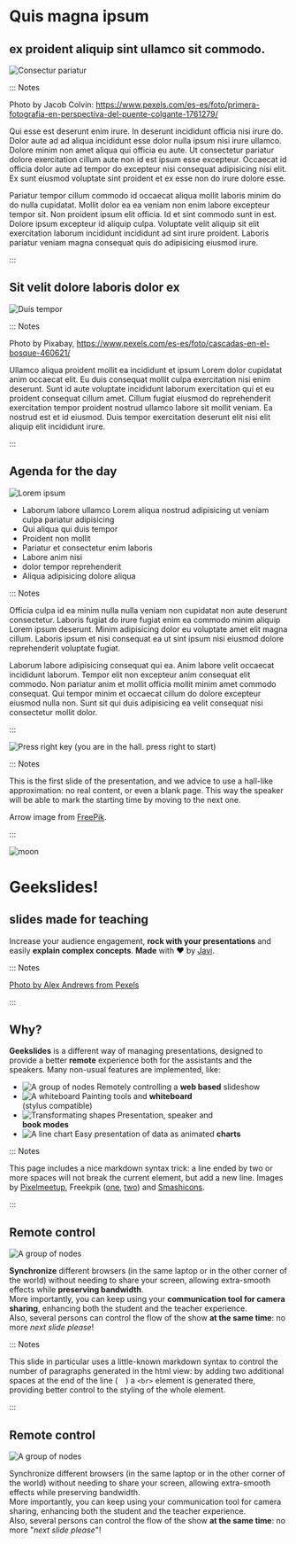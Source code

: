[](.title)

# Quis magna ipsum 
## ex proident aliquip sint ullamco sit commodo.

![Consectur pariatur](https://images.pexels.com/photos/1761279/pexels-photo-1761279.jpeg)

::: Notes

Photo by Jacob Colvin: https://www.pexels.com/es-es/foto/primera-fotografia-en-perspectiva-del-puente-colgante-1761279/

Qui esse est deserunt enim irure. In deserunt incididunt officia nisi irure do. Dolor aute ad ad aliqua incididunt esse dolor nulla ipsum nisi irure ullamco. Dolore minim non amet aliqua qui officia eu aute. Ut consectetur pariatur dolore exercitation cillum aute non id est ipsum esse excepteur. Occaecat id officia dolor aute ad tempor do excepteur nisi consequat adipisicing nisi elit. Ex sunt eiusmod voluptate sint proident et ex esse non do irure dolore esse.

Pariatur tempor cillum commodo id occaecat aliqua mollit laboris minim do do nulla cupidatat. Mollit dolor ea ea veniam non enim labore excepteur tempor sit. Non proident ipsum elit officia. Id et sint commodo sunt in est. Dolore ipsum excepteur id aliquip culpa. Voluptate velit aliquip sit elit exercitation laborum incididunt incididunt ad sint irure proident. Laboris pariatur veniam magna consequat quis do adipisicing eiusmod irure.

:::

[](.curtain)

## Sit velit dolore laboris dolor ex 

![Duis tempor](https://images.pexels.com/photos/460621/pexels-photo-460621.jpeg?auto=compress&cs=tinysrgb&h=750&w=1260)

::: Notes

Photo by Pixabay, https://www.pexels.com/es-es/foto/cascadas-en-el-bosque-460621/

Ullamco aliqua proident mollit ea incididunt et ipsum Lorem dolor cupidatat anim occaecat elit. Eu duis consequat mollit culpa exercitation nisi enim deserunt. Sunt id aute voluptate incididunt laborum exercitation qui et eu proident consequat cillum amet. Cillum fugiat eiusmod do reprehenderit exercitation tempor proident nostrud ullamco labore sit mollit veniam. Ea nostrud est et id eiusmod. Duis tempor exercitation deserunt elit nisi elit aliquip elit incididunt irure.

:::

[](.agenda.fadedbg)

## Agenda for the day

![Lorem ipsum](https://images.pexels.com/photos/1571442/pexels-photo-1571442.jpeg?auto=compress&cs=tinysrgb&dpr=3&h=750&w=1260)


* Laborum labore ullamco Lorem aliqua nostrud adipisicing ut veniam culpa pariatur adipisicing 
* Qui aliqua qui duis tempor 
* Proident non mollit
* Pariatur et consectetur enim laboris 
* Labore anim nisi 
* dolor tempor reprehenderit
* Aliqua adipisicing dolore aliqua

::: Notes

Officia culpa id ea minim nulla nulla veniam non cupidatat non aute deserunt consectetur. Laboris fugiat do irure fugiat enim ea commodo minim aliquip Lorem ipsum deserunt. Minim adipisicing dolor eu voluptate amet elit magna cillum. Laboris ipsum et nisi consequat ea ut sint ipsum nisi eiusmod dolore reprehenderit voluptate fugiat.

Laborum labore adipisicing consequat qui ea. Anim labore velit occaecat incididunt laborum. Tempor elit non excepteur anim consequat elit commodo. Non pariatur anim et mollit officia mollit minim amet commodo consequat. Qui tempor minim et occaecat cillum do dolore excepteur eiusmod nulla non. Sunt sit qui duis adipisicing ea velit consequat nisi consectetur mollit dolor.

:::


[](.list)

[](.illustration.cright)

[](.illustration.cleft)



[](#hall)

![Press right key](images/keyboard-key-pointing-to-right.svg)
(you are in the hall. press right to start)


::: Notes

  This is the first slide of the presentation, and we advice to use a
  hall-like approximation: no real content, or even a blank page. This
  way the speaker will be able to mark the starting time by moving to
  the next one.

  Arrow image from [FreePik](https://www.flaticon.com/free-icon/keyboard-key-pointing-to-right_30997).

:::

[](#main-title,.title.fadeincontent)

![moon](images/pexels-alex-andrews-821718.jpg)

# Geekslides!
## slides made for teaching

Increase your audience engagement, **rock with your presentations** and
easily **explain complex concepts**. **Made** with ❤ by [Javi](https://twitter.com/ciberado).

::: Notes

  [Photo by Alex Andrews from Pexels](https://www.pexels.com/photo/full-moon-821718/)

:::

[](.imagelist.partial)

## Why?

**Geekslides** is a different way of managing presentations, designed to provide a better **remote** experience both for the assistants and the speakers. Many non-usual features are implemented, like:

* ![A group of nodes](images/nodes.png) Remotely controlling a **web based** slideshow
* ![A whiteboard](images/white-board.png) Painting tools and **whiteboard**  
(stylus compatible)
* ![Transformating shapes](images/transformation.png) Presentation, speaker and  
  **book modes**
* ![A line chart](images/graphs.png) Easy presentation of data as animated **charts**

::: Notes

  This page includes a nice markdown syntax trick: a line ended by two or more spaces will not 
  break the current element, but add a new line.
  Images by [Pixelmeetup](https://www.flaticon.com/premium-icon/graphs_3281319),
  Freekpik ([one](https://www.flaticon.com/premium-icon/graphs_3281319), 
  [two](https://www.flaticon.com/premium-icon/nodes_1163452?related_id=1163503&origin=search))
  and [Smashicons](https://www.flaticon.com/premium-icon/white-board_3650916).

:::

[](.figure-left)

## Remote control

![A group of nodes](images/nodes.png)

**Synchronize** different browsers (in the same laptop or in the other corner of the world) without
needing to share your screen, allowing extra-smooth effects while **preserving bandwidth**.  
More importantly, you can keep using your **communication tool for camera sharing**, enhancing
both the student and the teacher experience.  
Also, several persons can control the flow of the show **at the same time**:
no more *next slide please*!

::: Notes

  This slide in particular uses a little-known markdown syntax to control the
  number of paragraphs generated in the html view: by adding two additional spaces
  at the end of the line (`  `) a `<br>` element is generated there, providing
  better control to the styling of the whole element.

:::

[](.figure-right)

## Remote control

![A group of nodes](images/nodes.png)

Synchronize different browsers (in the same laptop or in the other corner of the world) without
needing to share your screen, allowing extra-smooth effects while preserving bandwidth.  
More importantly, you can keep using your communication tool for camera sharing, enhancing
both the student and the teacher experience.  
Also, several persons can control the flow of the show **at the same time**:
no more "*next slide please*"!